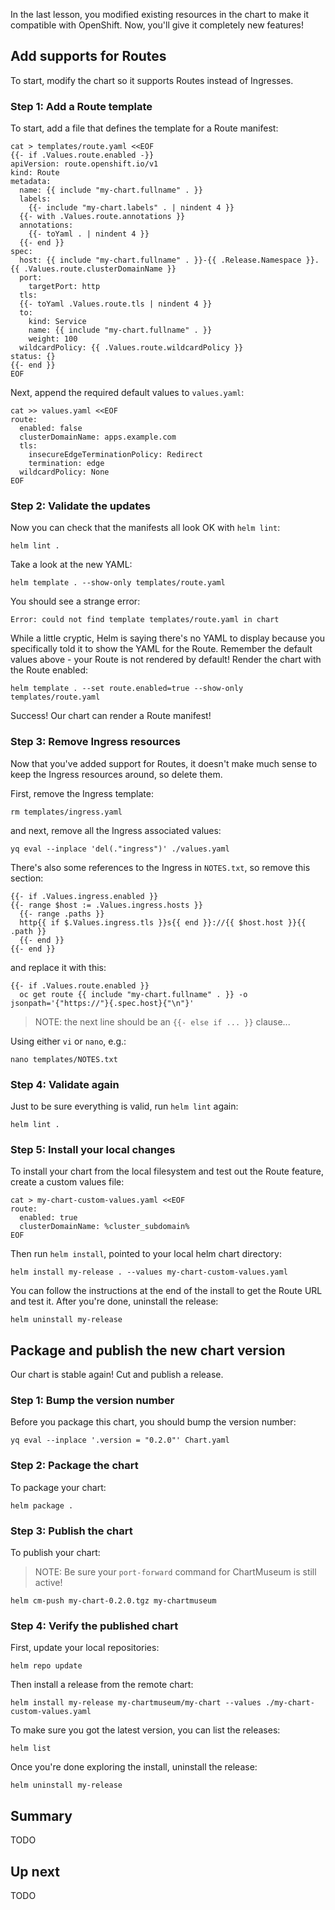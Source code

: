 
In the last lesson, you modified existing resources in the chart to make it compatible with OpenShift. Now, you'll give it completely new features!

## Add supports for Routes

To start, modify the chart so it supports Routes instead of Ingresses.

### Step 1: Add a Route template

To start, add a file that defines the template for a Route manifest:

```execute-1
cat > templates/route.yaml <<EOF
{{- if .Values.route.enabled -}}
apiVersion: route.openshift.io/v1
kind: Route
metadata:
  name: {{ include "my-chart.fullname" . }}
  labels:
    {{- include "my-chart.labels" . | nindent 4 }}
  {{- with .Values.route.annotations }}
  annotations:
    {{- toYaml . | nindent 4 }}
  {{- end }}
spec:
  host: {{ include "my-chart.fullname" . }}-{{ .Release.Namespace }}.{{ .Values.route.clusterDomainName }}
  port:
    targetPort: http
  tls:
  {{- toYaml .Values.route.tls | nindent 4 }}
  to:
    kind: Service
    name: {{ include "my-chart.fullname" . }}
    weight: 100
  wildcardPolicy: {{ .Values.route.wildcardPolicy }}
status: {}
{{- end }}
EOF
```

Next, append the required default values to `values.yaml`:

```execute-1
cat >> values.yaml <<EOF
route:
  enabled: false
  clusterDomainName: apps.example.com
  tls:
    insecureEdgeTerminationPolicy: Redirect
    termination: edge
  wildcardPolicy: None
EOF
```

### Step 2: Validate the updates

Now you can check that the manifests all look OK with `helm lint`:

```execute-1
helm lint .
```

Take a look at the new YAML:

```execute-1
helm template . --show-only templates/route.yaml
```

You should see a strange error:

```text
Error: could not find template templates/route.yaml in chart
```

While a little cryptic, Helm is saying there's no YAML to display because you specifically told it to show the YAML for the Route. Remember the default values above - your Route is not rendered by default! Render the chart with the Route enabled:

```execute-1
helm template . --set route.enabled=true --show-only templates/route.yaml
```

Success! Our chart can render a Route manifest!

### Step 3: Remove Ingress resources

Now that you've added support for Routes, it doesn't make much sense to keep the Ingress resources around, so delete them.

First, remove the Ingress template:

```execute-1
rm templates/ingress.yaml
```

and next, remove all the Ingress associated values:

```execute-1
yq eval --inplace 'del(."ingress")' ./values.yaml
```

There's also some references to the Ingress in `NOTES.txt`, so remove this section:

```text
{{- if .Values.ingress.enabled }}
{{- range $host := .Values.ingress.hosts }}
  {{- range .paths }}
  http{{ if $.Values.ingress.tls }}s{{ end }}://{{ $host.host }}{{ .path }}
  {{- end }}
{{- end }}
```

and replace it with this:

```copy
{{- if .Values.route.enabled }}
  oc get route {{ include "my-chart.fullname" . }} -o jsonpath='{"https://"}{.spec.host}{"\n"}'
```

> NOTE: the next line should be an `{{- else if ... }}` clause...

Using either `vi` or `nano`, e.g.:

```execute-1
nano templates/NOTES.txt
```

### Step 4: Validate again

Just to be sure everything is valid, run `helm lint` again:

```execute-1
helm lint .
```

### Step 5: Install your local changes

To install your chart from the local filesystem and test out the Route feature, create a custom values file:

```execute-1
cat > my-chart-custom-values.yaml <<EOF
route:
  enabled: true
  clusterDomainName: %cluster_subdomain%
EOF
```

Then run `helm install`, pointed to your local helm chart directory:

```execute-1
helm install my-release . --values my-chart-custom-values.yaml
```

You can follow the instructions at the end of the install to get the Route URL and test it. After you're done, uninstall the release:

```execute-1
helm uninstall my-release
```

## Package and publish the new chart version

Our chart is stable again! Cut and publish a release.

### Step 1: Bump the version number

Before you package this chart, you should bump the version number:

```execute-1
yq eval --inplace '.version = "0.2.0"' Chart.yaml
```

### Step 2: Package the chart

To package your chart:

```execute-1
helm package .
```

### Step 3: Publish the chart

To publish your chart:

> NOTE: Be sure your `port-forward` command for ChartMuseum is still active!

```execute-1
helm cm-push my-chart-0.2.0.tgz my-chartmuseum
```

### Step 4: Verify the published chart

First, update your local repositories:

```execute-1
helm repo update
```

Then install a release from the remote chart:

```execute-1
helm install my-release my-chartmuseum/my-chart --values ./my-chart-custom-values.yaml
```

To make sure you got the latest version, you can list the releases:

```execute-1
helm list
```

Once you're done exploring the install, uninstall the release:

```execute-1
helm uninstall my-release
```

## Summary

TODO

## Up next

TODO
